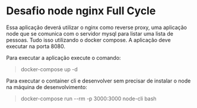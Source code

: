 # Desafio node nginx Full Cycle

Essa aplicação deverá utilizar o nginx como reverse proxy, uma aplicação node que se comunica com o servidor mysql para listar uma lista de pessoas. Tudo isso utilizando o docker compose. A aplicação deve executar na porta 8080.

Para executar a aplicação execute o comando:
> docker-compose up -d

Para executar o container cli e desenvolver sem precisar de instalar o node na máquina de desenvolvimento:
>   docker-compose run --rm -p 3000:3000 node-cli bash